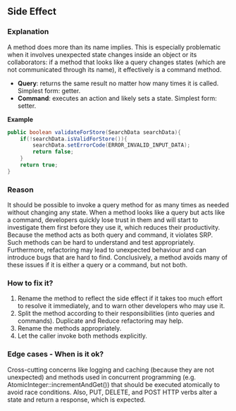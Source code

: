 ## Side Effect

### Explanation

A method does more than its name implies. This is especially problematic when it involves unexpected state changes
inside an object or its collaborators: if a method that looks like a query changes states (which are not communicated
through its name), it effectively is a command method.

- **Query**: returns the same result no matter how many times it is called. Simplest form: getter.
- **Command**: executes an action and likely sets a state. Simplest form: setter.

**Example**

```java
public boolean validateForStore(SearchData searchData){
    if(!searchData.isValidForStore()){
        searchData.setErrorCode(ERROR_INVALID_INPUT_DATA);
        return false;
    }
    return true;
}
```

### Reason

It should be possible to invoke a query method for as many times as needed without changing any state. When a method
looks like a query but acts like a command, developers quickly lose trust in them and will start to investigate them
first before they use it, which reduces their productivity. Because the method acts as both query and command, it
violates SRP. Such methods can be hard to understand and test appropriately. Furthermore, refactoring may lead to
unexpected behaviour and can introduce bugs that are hard to find. Conclusively, a method avoids many of these issues if
it is either a query or a command, but not both.

### How to fix it?

1. Rename the method to reflect the side effect if it takes too much effort to resolve it immediately, and to warn other
   developers who may use it.
2. Split the method according to their responsibilities (into queries and commands). Duplicate and Reduce refactoring
   may help.
3. Rename the methods appropriately.
4. Let the caller invoke both methods explicitly.

### Edge cases - When is it ok?

Cross-cutting concerns like logging and caching (because they are not unexpected) and methods used in concurrent
programming (e.g. AtomicInteger::incrementAndGet()) that should be executed atomically to avoid race conditions. Also,
PUT, DELETE, and POST HTTP verbs alter a state and return a response, which is expected.

